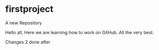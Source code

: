 # firstproject
A new Repository


Hello all,
Here we are learning how to work on GitHub. All the very best.


Changes 2 done after
